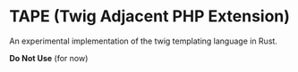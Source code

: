 # TAPE (Twig Adjacent PHP Extension)

An experimental implementation of the twig templating language in Rust.

**Do Not Use** (for now)
